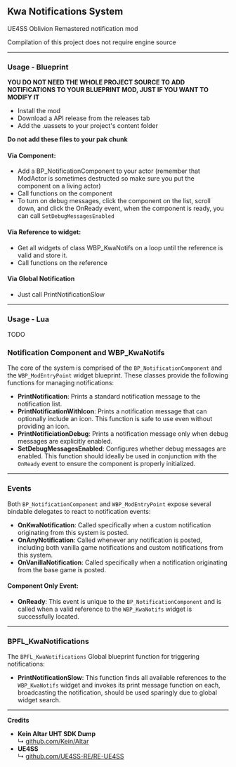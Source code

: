 ## Kwa Notifications System
UE4SS Oblivion Remastered notification mod

Compilation of this project does not require engine source

---

### Usage - Blueprint

**YOU DO NOT NEED THE WHOLE PROJECT SOURCE TO ADD NOTIFICATIONS TO YOUR BLUEPRINT MOD, JUST IF YOU WANT TO MODIFY IT**

* Install the mod
* Download a API release from the releases tab
* Add the .uassets to your project's content folder

**Do not add these files to your pak chunk**
#### Via Component:
* Add a BP_NotificationComponent to your actor (remember that ModActor is sometimes destructed so make sure you put the component on a living actor)
* Call functions on the component
* To turn on debug messages, click the component on the list, scroll down, and click the OnReady event, when the component is ready, you can call `SetDebugMessagesEnabled`

#### Via Reference to widget:
* Get all widgets of class WBP_KwaNotifs on a loop until the reference is valid and store it.
* Call functions on the reference

#### Via Global Notification
* Just call PrintNotificationSlow

---


### Usage - Lua

TODO


### Notification Component and WBP\_KwaNotifs

The core of the system is comprised of the `BP_NotificationComponent` and the `WBP_ModEntryPoint` widget blueprint. These classes provide the following functions for managing notifications:

* **PrintNotification**: Prints a standard notification message to the notification list.
* **PrintNotificationWithIcon**: Prints a notification message that can optionally include an icon. This function is safe to use even without providing an icon.
* **PrintNotificiationDebug**: Prints a notification message only when debug messages are explicitly enabled.
* **SetDebugMessagesEnabled**: Configures whether debug messages are enabled. This function should ideally be used in conjunction with the `OnReady` event to ensure the component is properly initialized.

---

### Events


Both `BP_NotificationComponent` and `WBP_ModEntryPoint` expose several bindable delegates to react to notification events:

* **OnKwaNotification**: Called specifically when a custom notification originating from this system is posted.
* **OnAnyNotification**: Called whenever any notification is posted, including both vanilla game notifications and custom notifications from this system.
* **OnVanillaNotification**: Called specifically when a notification originating from the base game is posted.

#### Component Only Event:

* **OnReady**: This event is unique to the `BP_NotificationComponent` and is called when a valid reference to the `WBP_KwaNotifs` widget is successfully located.

---

### BPFL\_KwaNotifications

The `BPFL_KwaNotifications` Global blueprint function for triggering notifications:

* **PrintNotificationSlow**: This function finds all available references to the `WBP_KwaNotifs` widget and invokes its print message function on each, broadcasting the notification, should be used sparingly due to global widget search.

---

**Credits**  
* **Kein Altar UHT SDK Dump**  
↳ [github.com/Kein/Altar](https://github.com/Kein/Altar)  
* **UE4SS**  
↳ [github.com/UE4SS-RE/RE-UE4SS](https://github.com/UE4SS-RE/RE-UE4SS)  

